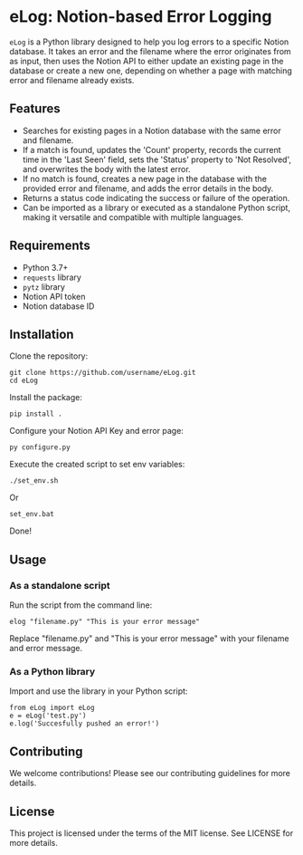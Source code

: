 # eLog: Notion-based Error Logging

`eLog` is a Python library designed to help you log errors to a specific Notion database. It takes an error and the filename where the error originates from as input, then uses the Notion API to either update an existing page in the database or create a new one, depending on whether a page with matching error and filename already exists.

## Features

- Searches for existing pages in a Notion database with the same error and filename.
- If a match is found, updates the 'Count' property, records the current time in the 'Last Seen' field, sets the 'Status' property to 'Not Resolved', and overwrites the body with the latest error.
- If no match is found, creates a new page in the database with the provided error and filename, and adds the error details in the body.
- Returns a status code indicating the success or failure of the operation.
- Can be imported as a library or executed as a standalone Python script, making it versatile and compatible with multiple languages.

## Requirements

- Python 3.7+
- `requests` library
- `pytz` library
- Notion API token
- Notion database ID

## Installation

Clone the repository:
```
git clone https://github.com/username/eLog.git
cd eLog
```

Install the package:
```
pip install .
```

Configure your Notion API Key and error page:
```
py configure.py
```

Execute the created script to set env variables:
```
./set_env.sh
```
Or
```
set_env.bat
```

Done!

## Usage

### As a standalone script

Run the script from the command line:

```
elog "filename.py" "This is your error message"
```

Replace "filename.py" and "This is your error message" with your filename and error message.

### As a Python library

Import and use the library in your Python script:

```
from eLog import eLog
e = eLog('test.py')
e.log('Succesfully pushed an error!')
```

## Contributing

We welcome contributions! Please see our contributing guidelines for more details.

## License

This project is licensed under the terms of the MIT license. See LICENSE for more details.

